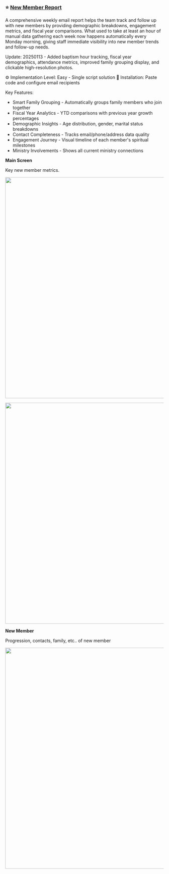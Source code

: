 ### ⭐ [New Member Report]()
A comprehensive weekly email report helps the team track and follow up with new members by providing demographic breakdowns, engagement metrics, and fiscal year comparisons. What used to take at least an hour of manual data gathering each week now happens automatically every Monday morning, giving staff immediate visibility into new member trends and follow-up needs.

Update: 20250113 - Added baptism hour tracking, fiscal year demographics, attendance metrics, improved family grouping display, and clickable high-resolution photos.

⚙️ Implementation Level: Easy - Single script solution
🧩 Installation: Paste code and configure email recipients

Key Features:

- Smart Family Grouping - Automatically groups family members who join together
- Fiscal Year Analytics - YTD comparisons with previous year growth percentages
- Demographic Insights - Age distribution, gender, marital status breakdowns
- Contact Completeness - Tracks email/phone/address data quality
- Engagement Journey - Visual timeline of each member's spiritual milestones
- Ministry Involvements - Shows all current ministry connections

<summary><strong>Main Screen</strong></summary>
<p>Key new member metrics.</p>
<p align="center">
  <img src="https://github.com/bswaby/Touchpoint/raw/main/TPxi/New%20Member%20Report/NM-Main1.png" width="700">
</p>
<p align="center">
  <img src="https://github.com/bswaby/Touchpoint/raw/main/TPxi/New%20Member%20Report/NM-Main2.png" width="700">
</p>

<summary><strong>New Member</strong></summary>
<p>Progression, contacts, family, etc.. of new member</p>
<p align="center">
  <img src="https://github.com/bswaby/Touchpoint/raw/main/TPxi/New%20Member%20Report/NM-Person.png" width="700">
</p>
